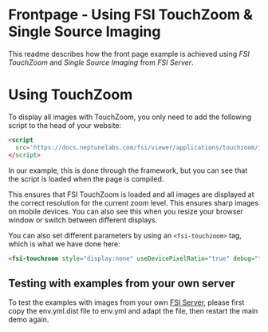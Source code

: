 # Frontpage - Using FSI TouchZoom & Single Source Imaging

This readme describes how the front page example is achieved using _FSI TouchZoom_ and _Single Source Imaging_ from _FSI Server_.

# Using TouchZoom

To display all images with TouchZoom, you only need to add the following script
to the head of your website:

```html
<script
  src='https://docs.neptunelabs.com/fsi/viewer/applications/touchzoom/js/fsitouchzoom.js'
</script>
```

In our example, this is done through the framework, but you can see that the script is loaded when the page is compiled.

This ensures that FSI TouchZoom is loaded and all images are displayed at the correct resolution for the current zoom level.
This ensures sharp images on mobile devices.
You can also see this when you resize your browser window or switch between different displays.

You can also set different parameters by using an `<fsi-touchzoom>` tag, which is what we have done here:

```html
<fsi-touchzoom style="display:none" useDevicePixelRatio="true" debug="true"></fsi-touchzoom>
```

## Testing with examples from your own server

To test the examples with images from your own [FSI Server](https://www.neptunelabs.com/fsi-server/), please first copy the env.yml.dist file to env.yml and adapt the file, then restart the main demo again.
